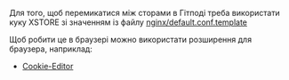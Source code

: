 Для того, щоб перемикатися між сторами в Гітподі треба використати куку XSTORE зі значенням із файлу
[nginx/default.conf.template](nginx/default.conf.template)

Щоб робити це в браузері можно використати розширення для браузера, наприклад:
- [Cookie-Editor](https://chrome.google.com/webstore/detail/hlkenndednhfkekhgcdicdfddnkalmdm)
